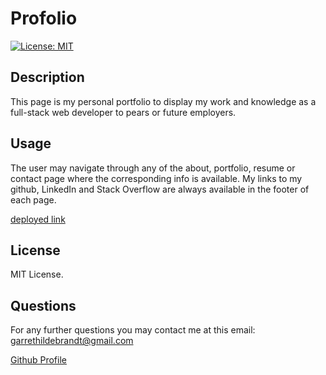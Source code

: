 # Profolio

 [![License: MIT](https://img.shields.io/badge/License-MIT-yellow.svg)](https://opensource.org/licenses/MIT)

  ## Description
  This page is my personal portfolio to  display my work and knowledge as a full-stack web developer to pears or future employers.

  ## Usage
  The user may navigate through any of the about, portfolio, resume or contact page where the corresponding info is available. My links to my github, LinkedIn and Stack Overflow are always available in the footer of each page.  

  [deployed link](https://profolio-1-rxnk.onrender.com)

  ## License
  MIT License.

  ## Questions
  For any further questions you may contact me at this email: garrethildebrandt@gmail.com

  [Github Profile](https://github.com/garrethil)
